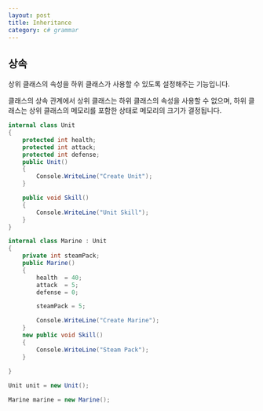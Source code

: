 ```yaml
---
layout: post
title: Inheritance
category: c# grammar
---
```


## 상속

상위 클래스의 속성을 하위 클래스가 사용할 수 있도록 설정해주는 기능입니다.

클래스의 상속 관계에서 상위 클래스는 하위 클래스의 속성을 사용할 수 없으며,
하위 클래스는 상위 클래스의 메모리를 포함한 상태로 메모리의 크기가 결정됩니다.

~~~c#
internal class Unit
{
    protected int health;
    protected int attack;
    protected int defense;
    public Unit()
    {
        Console.WriteLine("Create Unit");
    }

    public void Skill()
    { 
        Console.WriteLine("Unit Skill");
    }
}
~~~

~~~c#
internal class Marine : Unit
{
    private int steamPack;
    public Marine() 
    {
        health  = 40;
        attack  = 5;
        defense = 0;

        steamPack = 5;  

        Console.WriteLine("Create Marine");
    }
    new public void Skill()
    {
        Console.WriteLine("Steam Pack");
    }
    
}

Unit unit = new Unit();

Marine marine = new Marine();
~~~
